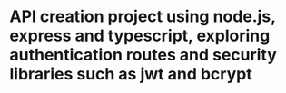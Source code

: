 # API creation project using node.js, express and typescript, exploring authentication routes and security libraries such as jwt and bcrypt

